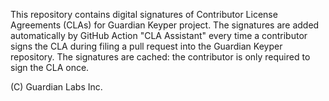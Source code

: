 This repository contains digital signatures of Contributor License
Agreements (CLAs) for Guardian Keyper project. The signatures are added
automatically by GitHub Action "CLA Assistant" every time a contributor
signs the CLA during filing a pull request into the Guardian Keyper
repository. The signatures are cached: the contributor is only required
to sign the CLA once.


(C) Guardian Labs Inc.

